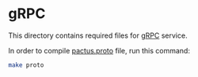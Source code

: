 # gRPC

This directory contains required files for [gRPC](https://github.com/grpc-ecosystem/grpc-gateway) service.

In order to compile [pactus.proto](./proto/pactus.proto) file, run this command:

```bash
make proto
```
